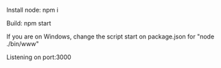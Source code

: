 Install node: npm i

Build: npm start

If you are on Windows, change the script start on package.json for "node ./bin/www"

Listening on port:3000

